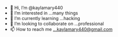 - 👋 Hi, I’m @kaylamary440
- 👀 I’m interested in ...many things 
- 🌱 I’m currently learning ...hacking
- 💞️ I’m looking to collaborate on ...professional 
- 📫 How to reach me ...kaylamary440@gmail.com 

<!---
kaylamary440/kaylamary440 is a ✨ special ✨ repository because its `README.md` (this file) appears on your GitHub profile.
You can click the Preview link to take a look at your changes.
--->
